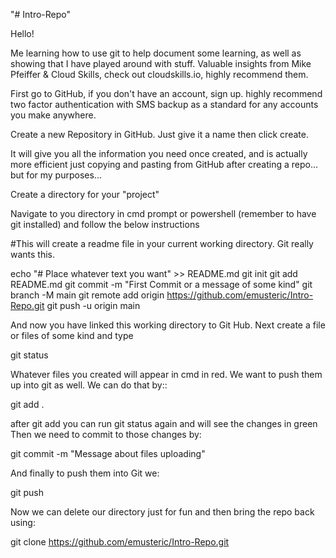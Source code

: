 "# Intro-Repo" 

Hello!

Me learning how to use git to help document some learning, as well as showing that I have played around with stuff. Valuable insights from Mike Pfeiffer & Cloud Skills, check out cloudskills.io, highly recommend them.

First go to GitHub, if you don't have an account, sign up. highly recommend two factor authentication with SMS backup as a standard for any accounts you make anywhere.

Create a new Repository in GitHub. Just give it a name then click create.

It will give you all the information you need once created, and is actually more efficient just copying and pasting from GitHub after creating a repo... but for my purposes...

Create a directory for your "project" 

Navigate to you directory in cmd prompt or powershell (remember to have git installed) and follow the below instructions

#This will create a readme file in your current working directory. Git really wants this.

echo "# Place whatever text you want" >> README.md
git init 
git add README.md 
git commit -m "First Commit or a message of some kind"
git branch -M main
git remote add origin https://github.com/emusteric/Intro-Repo.git
git push -u origin main 

And now you have linked this working directory to Git Hub.
Next create a file or files of some kind and type

git status

Whatever files you created will appear in cmd in red.
We want to push them up into git as well. We can do that by::

git add .

after git add you can run git status again and will see the changes in green
Then we need to commit to those changes by:

git commit -m "Message about files uploading"

And finally to push them into Git we:

git push 


Now we can delete our directory just for fun and then bring the repo back using:

git clone https://github.com/emusteric/Intro-Repo.git
